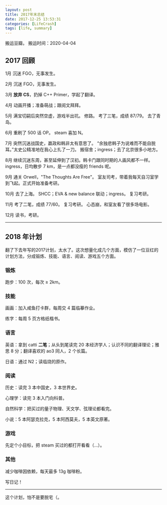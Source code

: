```yaml
---
layout: post
title: 2017年末总结
date: 2017-12-25 13:53:31
categories: [LifeCrash]
tags: [life, summary]
---
```


搬运豆瓣。
搬运时间：2020-04-04

<!-- more -->

## 2017 回顾

1月 
沉迷 FGO，无事发生。

2月 
沉迷 FGO，无事发生。

3月 
**放弃 CS**，扔掉 C++ Primer，学起了翻译。

4月
动画开播；准备萌战；跟阅文拜拜。

5月
满宝切嗣后突然空虚，游戏半出坑。
修路。
考了三笔，成绩 87/79。
去了青岛。

6月
重刷了 500 话 OP。
steam 喜加 N。

7月
突然沉迷战国史，嬴政和韩非太有意思了。
“余独悲韩子为说难而不能自脱耳。”太史公精准地在我心上扎了一刀。
搬宿舍；ingress；去了北京很多小地方。

8月
继续沉迷东周，甚至延伸到了汉初。韩卡门跟同时期的人画风都不一样。
ingress，日均散步 7 km，是一点都没瘦的 friends 呢。

9月
通关 Orwell，"The Thoughts Are Free"。
室友司考，带着我每天自习室学到飞起。正式开始准备考研。

10月
去了上海。
SHCC；EVA & new balance 联动；ingress。
复习考研。

11月
考了二笔，成绩 77/60。
复习考研。
心态崩，和室友看了很多场电影。

12月
读书，考研。

---

## 2018 年计划

翻了下去年写的2017计划，太水了。这次想量化成几个方面，模仿了一位豆红的计划方法，分成锻炼、技能、语言、阅读、游戏五个方面。

### 锻炼

跑步：100 次，每次 ≥ 2km。

### 技能

画画：加入咸鱼打卡群，每周交 4 篇临摹作业。

练字：每周 5 页方格纸楷书。

### 语言

英语：拿到 catti **二笔**；从头到尾读完 20 本经济学人；认识不同的翻译理论；雅思 8 分；翻译喜欢的 ao3 同人，2 个长篇。

日语：通过 N2；读临烧的原作。

### 阅读

历史：读完 3 本中国史，3 本世界史。

心理学：读完 3 本入门向科普。

自然科学：把买过的量子物理、天文学、弦理论都看完。

小说：5 本阿瑟克拉克，5 本阿西莫夫，5 本英文原著。

### 游戏

先定个小目标，把 steam 买过的都打开看看（…）。

### 其他

减少咖啡因依赖，每天最多 13g 咖啡粉。

写日记！

---

这个计划，怕不是要脱宅（。
